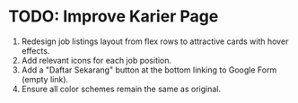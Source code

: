 # TODO: Improve Karier Page

1. Redesign job listings layout from flex rows to attractive cards with hover effects.
2. Add relevant icons for each job position.
3. Add a "Daftar Sekarang" button at the bottom linking to Google Form (empty link).
4. Ensure all color schemes remain the same as original.
